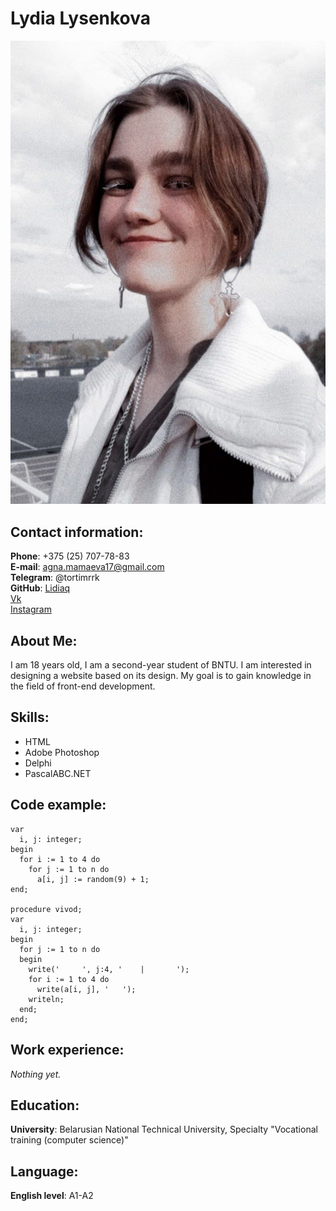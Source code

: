  # Lydia Lysenkova  


 ![Фотография](аватарка.jpg)


 ## Contact information:  
**Phone**: +375 (25) 707-78-83  
**E-mail**: agna.mamaeva17@gmail.com  
 **Telegram**: @tortimrrk  
 **GitHub**: [Lidiaq](https://github.com/Lidiaq)  
 [Vk](https://vk.com/ll_poteryashka_ll)  
 [Instagram](https://instagram.com/ll_poteryashka_ll?igshid=YmMyMTA2M2Y=)  


 ## About Me:  
 I am 18 years old, I am a second-year student of BNTU. I am interested in designing a website based on its design. My goal is to gain knowledge in the field of front-end development.  


 ## Skills:  
 * HTML
 * Adobe Photoshop
 * Delphi
 * PascalABC.NET  


 ## Code example:  
```procedure wwod;  
var
  i, j: integer;
begin
  for i := 1 to 4 do
    for j := 1 to n do
      a[i, j] := random(9) + 1; 
end;

procedure vivod;
var
  i, j: integer;
begin
  for j := 1 to n do
  begin
    write('     ', j:4, '    |       ');
    for i := 1 to 4 do
      write(a[i, j], '   '); 
    writeln;
  end;
end;
```  


## Work experience:  
*Nothing yet.*  


## Education:  
**University**: Belarusian National Technical University, Specialty "Vocational training (computer science)"  

## Language:  
**English level**: A1-A2